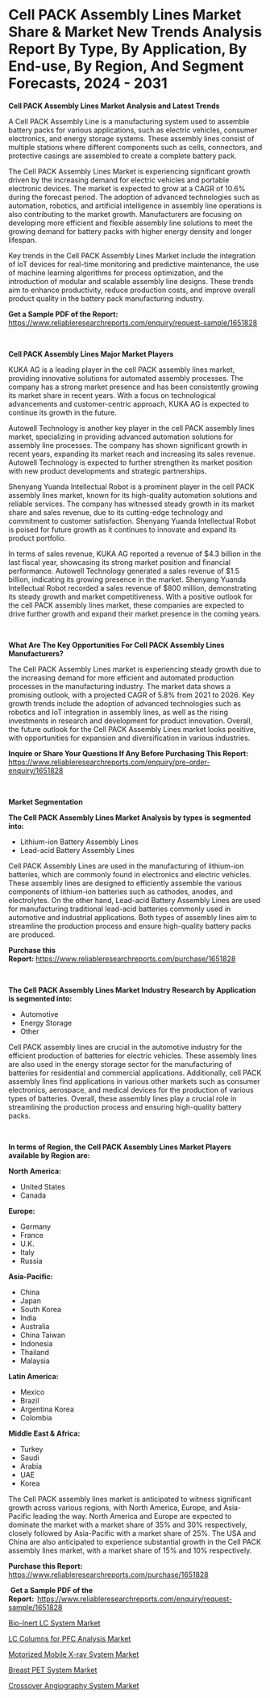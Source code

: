 <p><h1>Cell PACK Assembly Lines Market Share & Market New Trends Analysis Report By Type, By Application, By End-use, By Region, And Segment Forecasts, 2024 - 2031</h1></p><p><strong>Cell PACK Assembly Lines Market Analysis and Latest Trends</strong></p>
<p><p>A Cell PACK Assembly Line is a manufacturing system used to assemble battery packs for various applications, such as electric vehicles, consumer electronics, and energy storage systems. These assembly lines consist of multiple stations where different components such as cells, connectors, and protective casings are assembled to create a complete battery pack.</p><p>The Cell PACK Assembly Lines Market is experiencing significant growth driven by the increasing demand for electric vehicles and portable electronic devices. The market is expected to grow at a CAGR of 10.6% during the forecast period. The adoption of advanced technologies such as automation, robotics, and artificial intelligence in assembly line operations is also contributing to the market growth. Manufacturers are focusing on developing more efficient and flexible assembly line solutions to meet the growing demand for battery packs with higher energy density and longer lifespan.</p><p>Key trends in the Cell PACK Assembly Lines Market include the integration of IoT devices for real-time monitoring and predictive maintenance, the use of machine learning algorithms for process optimization, and the introduction of modular and scalable assembly line designs. These trends aim to enhance productivity, reduce production costs, and improve overall product quality in the battery pack manufacturing industry.</p></p>
<p><strong>Get a Sample PDF of the Report:&nbsp;</strong> <a href="https://www.reliableresearchreports.com/enquiry/request-sample/1651828">https://www.reliableresearchreports.com/enquiry/request-sample/1651828</a></p>
<p>&nbsp;</p>
<p><strong>Cell PACK Assembly Lines Major Market Players</strong></p>
<p><p>KUKA AG is a leading player in the cell PACK assembly lines market, providing innovative solutions for automated assembly processes. The company has a strong market presence and has been consistently growing its market share in recent years. With a focus on technological advancements and customer-centric approach, KUKA AG is expected to continue its growth in the future.</p><p>Autowell Technology is another key player in the cell PACK assembly lines market, specializing in providing advanced automation solutions for assembly line processes. The company has shown significant growth in recent years, expanding its market reach and increasing its sales revenue. Autowell Technology is expected to further strengthen its market position with new product developments and strategic partnerships.</p><p>Shenyang Yuanda Intellectual Robot is a prominent player in the cell PACK assembly lines market, known for its high-quality automation solutions and reliable services. The company has witnessed steady growth in its market share and sales revenue, due to its cutting-edge technology and commitment to customer satisfaction. Shenyang Yuanda Intellectual Robot is poised for future growth as it continues to innovate and expand its product portfolio.</p><p>In terms of sales revenue, KUKA AG reported a revenue of $4.3 billion in the last fiscal year, showcasing its strong market position and financial performance. Autowell Technology generated a sales revenue of $1.5 billion, indicating its growing presence in the market. Shenyang Yuanda Intellectual Robot recorded a sales revenue of $800 million, demonstrating its steady growth and market competitiveness. With a positive outlook for the cell PACK assembly lines market, these companies are expected to drive further growth and expand their market presence in the coming years.</p></p>
<p>&nbsp;</p>
<p><strong>What Are The Key Opportunities For Cell PACK Assembly Lines Manufacturers?</strong></p>
<p><p>The Cell PACK Assembly Lines market is experiencing steady growth due to the increasing demand for more efficient and automated production processes in the manufacturing industry. The market data shows a promising outlook, with a projected CAGR of 5.8% from 2021 to 2026. Key growth trends include the adoption of advanced technologies such as robotics and IoT integration in assembly lines, as well as the rising investments in research and development for product innovation. Overall, the future outlook for the Cell PACK Assembly Lines market looks positive, with opportunities for expansion and diversification in various industries.</p></p>
<p><strong>Inquire or Share Your Questions If Any Before Purchasing This Report:</strong> <a href="https://www.reliableresearchreports.com/enquiry/pre-order-enquiry/1651828">https://www.reliableresearchreports.com/enquiry/pre-order-enquiry/1651828</a></p>
<p>&nbsp;</p>
<p><strong>Market Segmentation</strong></p>
<p><strong>The Cell PACK Assembly Lines Market Analysis by types is segmented into:</strong></p>
<p><ul><li>Lithium-ion Battery Assembly Lines</li><li>Lead-acid Battery Assembly Lines</li></ul></p>
<p><p>Cell PACK Assembly Lines are used in the manufacturing of lithium-ion batteries, which are commonly found in electronics and electric vehicles. These assembly lines are designed to efficiently assemble the various components of lithium-ion batteries such as cathodes, anodes, and electrolytes. On the other hand, Lead-acid Battery Assembly Lines are used for manufacturing traditional lead-acid batteries commonly used in automotive and industrial applications. Both types of assembly lines aim to streamline the production process and ensure high-quality battery packs are produced.</p></p>
<p><strong>Purchase this Report:&nbsp;</strong><a href="https://www.reliableresearchreports.com/purchase/1651828">https://www.reliableresearchreports.com/purchase/1651828</a></p>
<p>&nbsp;</p>
<p><strong>The Cell PACK Assembly Lines Market Industry Research by Application is segmented into:</strong></p>
<p><ul><li>Automotive</li><li>Energy Storage</li><li>Other</li></ul></p>
<p><p>Cell PACK assembly lines are crucial in the automotive industry for the efficient production of batteries for electric vehicles. These assembly lines are also used in the energy storage sector for the manufacturing of batteries for residential and commercial applications. Additionally, cell PACK assembly lines find applications in various other markets such as consumer electronics, aerospace, and medical devices for the production of various types of batteries. Overall, these assembly lines play a crucial role in streamlining the production process and ensuring high-quality battery packs.</p></p>
<p>&nbsp;</p>
<p><strong>In terms of Region, the Cell PACK Assembly Lines Market Players available by Region are:</strong></p>
<p>
    <p> <strong> North America: </strong>
        <ul>
            <li>United States</li>
            <li>Canada</li>
        </ul>
        </p> 
    <p> <strong> Europe: </strong>
        <ul>
            <li>Germany</li>
            <li>France</li>
            <li>U.K.</li>
            <li>Italy</li>
            <li>Russia</li>
        </ul>
        </p> 
    <p> <strong> Asia-Pacific: </strong>
        <ul>
            <li>China</li>
            <li>Japan</li>
            <li>South Korea</li>
            <li>India</li>
            <li>Australia</li>
            <li>China Taiwan</li>
            <li>Indonesia</li>
            <li>Thailand</li>
            <li>Malaysia</li>
        </ul>
        </p> 
    <p> <strong> Latin America: </strong>
        <ul>
            <li>Mexico</li>
            <li>Brazil</li>
            <li>Argentina Korea</li>
            <li>Colombia</li>
        </ul>
        </p> 
    <p> <strong> Middle East & Africa: </strong>
        <ul>
            <li>Turkey</li>
            <li>Saudi</li>
            <li>Arabia</li>
            <li>UAE</li>
            <li>Korea</li>
        </ul>
    </p>
    </p>
<p><p>The Cell PACK assembly lines market is anticipated to witness significant growth across various regions, with North America, Europe, and Asia-Pacific leading the way. North America and Europe are expected to dominate the market with a market share of 35% and 30% respectively, closely followed by Asia-Pacific with a market share of 25%. The USA and China are also anticipated to experience substantial growth in the Cell PACK assembly lines market, with a market share of 15% and 10% respectively.</p></p>
<p><strong>Purchase this Report: </strong><a href="https://www.reliableresearchreports.com/purchase/1651828">https://www.reliableresearchreports.com/purchase/1651828</a></p>
<p>&nbsp;<strong>Get a Sample PDF of the Report:&nbsp;&nbsp;</strong><a href="https://www.reliableresearchreports.com/enquiry/request-sample/1651828">https://www.reliableresearchreports.com/enquiry/request-sample/1651828</a></p>
<p><strong></strong></p>
<p><p><a href="https://medium.com/@dougfahey534/bio-inert-lc-system-market-size-cagr-trends-2024-2030-62e75e36fa03">Bio-Inert LC System Market</a></p><p><a href="https://medium.com/@dougfahey534/lc-columns-for-pfc-analysis-market-exploring-market-share-market-trends-and-future-growth-f7228fc3b592">LC Columns for PFC Analysis Market</a></p><p><a href="https://medium.com/@dougfahey534/motorized-mobile-x-ray-system-market-insights-into-market-cagr-market-trends-and-growth-d5eecef4745c">Motorized Mobile X-ray System Market</a></p><p><a href="https://medium.com/@dougfahey534/breast-pet-system-market-trends-forecast-and-competitive-analysis-to-2031-1c0c777d91c6">Breast PET System Market</a></p><p><a href="https://medium.com/@dougfahey534/crossover-angiography-system-market-outlook-industry-overview-and-forecast-2024-to-2031-380e9304f4af">Crossover Angiography System Market</a></p></p>